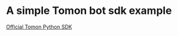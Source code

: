 # A simple Tomon bot sdk example

[Official Tomon Python SDK](https://github.com/tomon-world/tomon-sdk-py)
